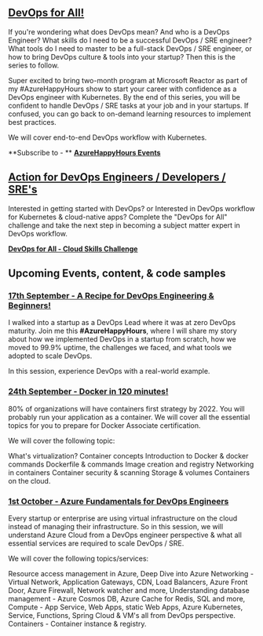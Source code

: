 ## [DevOps for All!](https://developer.microsoft.com/en-us/reactor/eventseries/AzureHappyHours)

If you're wondering what does DevOps mean? And who is a DevOps Engineer? What skills do I need to be a successful DevOps / SRE engineer? What tools do I need to master to be a full-stack DevOps / SRE engineer, or how to bring DevOps culture & tools into your startup? Then this is the series to follow.  

Super excited to bring two-month program at Microsoft Reactor as part of my #AzureHappyHours show to start your career with confidence as a DevOps engineer with Kubernetes. By the end of this series, you will be confident to handle DevOps / SRE tasks at your job and in your startups. If confused, you can go back to on-demand learning resources to implement best practices. 

We will cover end-to-end DevOps workflow with Kubernetes.

**Subscribe to - ** [**AzureHappyHours Events**](https://developer.microsoft.com/en-us/reactor/eventseries/AzureHappyHours)

## [Action for DevOps Engineers / Developers / SRE's](https://docs.microsoft.com/en-us/learn/challenges?id=0171c397-b0f6-4b0a-882e-de9c9cba2999&wt.mc_id=checkin_#AzureHappyHours_webpage_reactor)

Interested in getting started with DevOps? or Interested in DevOps workflow for Kubernetes & cloud-native apps? Complete the "DevOps for All" challenge and take the next step in becoming a subject matter expert in DevOps workflow.

[**DevOps for All - Cloud Skills Challenge**](https://docs.microsoft.com/en-us/learn/challenges?id=0171c397-b0f6-4b0a-882e-de9c9cba2999&wt.mc_id=checkin_#AzureHappyHours_webpage_reactor)

## Upcoming Events, content, & code samples

### [17th September - A Recipe for DevOps Engineering & Beginners!](https://www.meetup.com/microsoft-reactor-bengaluru/events/280634341/)

I walked into a startup as a DevOps Lead where it was at zero DevOps maturity. Join me this **#AzureHappyHours**, where I will share my story about how we implemented DevOps in a startup from scratch, how we moved to 99.9% uptime, the challenges we faced, and what tools we adopted to scale DevOps. 

In this session, experience DevOps with a real-world example.

### [24th September - Docker in 120 minutes!](https://www.meetup.com/microsoft-reactor-bengaluru/events/280634405/)

80% of organizations will have containers first strategy by 2022. You will probably run your application as a container. We will cover all the essential topics for you to prepare for Docker Associate certification. 

We will cover the following topic: 

What's virtualization? 
Container concepts 
Introduction to Docker & docker commands 
Dockerfile & commands 
Image creation and registry 
Networking in containers 
Container security & scanning 
Storage & volumes 
Containers on the cloud.

### [1st October - Azure Fundamentals for DevOps Engineers](https://www.meetup.com/microsoft-reactor-bengaluru/events/280634405/)

Every startup or enterprise are using virtual infrastructure on the cloud instead of managing their infrastructure. So in this session, we will understand Azure Cloud from a DevOps engineer perspective & what all essential services are required to scale DevOps / SRE. 

We will cover the following topics/services:

Resource access management in Azure,
Deep Dive into Azure Networking - Virtual Network, Application
Gateways, CDN, Load Balancers, Azure Front Door, Azure Firewall,
Network watcher and more,
Understanding database management - Azure Cosmos DB, Azure Cache
for Redis, SQL and more,
Compute - App Service, Web Apps, static Web Apps, Azure Kubernetes,
Service, Functions, Spring Cloud & VM's all from DevOps perspective.
Containers - Container instance & registry.

